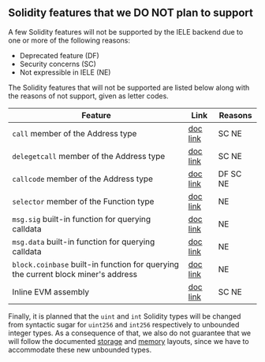 ## Solidity features that we DO NOT plan to support

A few Solidity features will not be supported by the IELE backend due to one or more of the following reasons:

* Deprecated feature (DF)
* Security concerns (SC)
* Not expressible in IELE (NE)

The Solidity features that will not be supported are listed below along with the reasons of not support, given as letter codes.

| Feature | Link | Reasons |
|---------|------|---------|
| `call` member of the Address type | [doc link](https://solidity.readthedocs.io/en/v0.4.20/units-and-global-variables.html#address-related) | SC NE |
| `delegetcall` member of the Address type | [doc link](https://solidity.readthedocs.io/en/v0.4.20/units-and-global-variables.html#address-related) | SC NE |
| `callcode` member of the Address type | [doc link](https://solidity.readthedocs.io/en/v0.4.20/units-and-global-variables.html#address-related) | DF SC NE |
| `selector` member of the Function type | [doc link](https://solidity.readthedocs.io/en/v0.4.20/types.html#function-types) | NE |
| `msg.sig`  built-in function for querying calldata | [doc link](https://solidity.readthedocs.io/en/v0.4.20/units-and-global-variables.html#block-and-transaction-properties) | NE |
| `msg.data` built-in function for querying calldata | [doc link](https://solidity.readthedocs.io/en/v0.4.20/units-and-global-variables.html#block-and-transaction-properties) | NE |
| `block.coinbase` built-in function for querying the current block miner's address | [doc link](https://solidity.readthedocs.io/en/v0.4.20/units-and-global-variables.html#block-and-transaction-properties) | NE |
| Inline EVM assembly | [doc link](https://solidity.readthedocs.io/en/v0.4.20/assembly.html#solidity-assembly) | SC NE |

Finally, it is planned that the `uint` and `int` Solidity types will be changed from syntactic sugar for `uint256` and `int256` respectively to unbounded integer types. As a consequence of that, we also do not guarantee that we will follow the documented [storage](https://solidity.readthedocs.io/en/v0.4.20/miscellaneous.html#layout-of-state-variables-in-storage) and [memory](https://solidity.readthedocs.io/en/v0.4.20/miscellaneous.html#layout-in-memory) layouts, since we have to accommodate these new unbounded types.
